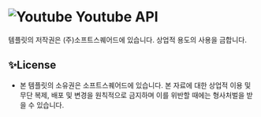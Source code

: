 <h1>
<img alt="Youtube" src ="https://img.shields.io/badge/Youtube-E34F26.svg?&style=for-the-badge&logo=Youtube&logoColor=white"/> 
Youtube API
</h1>
템플릿의 저작권은 (주)소프트스퀘어드에 있습니다. 상업적 용도의 사용을 금합니다.




## ✨License
- 본 템플릿의 소유권은 소프트스퀘어드에 있습니다. 본 자료에 대한 상업적 이용 및 무단 복제, 배포 및 변경을 원칙적으로 금지하며 이를 위반할 때에는 형사처벌을 받을 수 있습니다.
